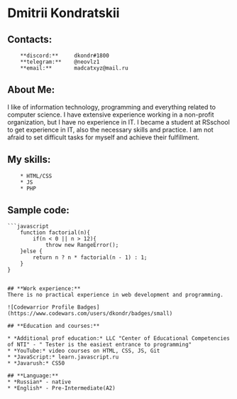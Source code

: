
#  Dmitrii Kondratskii

## **Contacts:** 
        **discord:**     dkondr#1800
        **telegram:**    @neovlz1 
        **email:**       madcatxyz@mail.ru

## **About Me:**
I like of information technology, programming and everything related to computer science. I have extensive experience working in a non-profit organization, but I have no experience in IT. I became a student at RSschool to get experience in IT, also the necessary skills and practice. I am not afraid to set difficult tasks for myself and achieve their fulfillment.

## **My skills:** 
        * HTML/CSS  
	    * JS
	    * PHP 

## **Sample code:**

    ```javascript
        function factorial(n){
            if(n < 0 || n > 12){
                throw new RangeError();
        }else {
            return n ? n * factorial(n - 1) : 1;
        }
    }   
```

## **Work experience:**
There is no practical experience in web development and programming.

![Codewarrior Profile Badges](https://www.codewars.com/users/dkondr/badges/small)

## **Education and courses:**

* *Additional prof education:* LLC "Center of Educational Competencies of NTI" - " Tester is the easiest entrance to programming"
* *YouTube:* video courses on HTML, CSS, JS, Git
* *JavaScript:* learn.javascript.ru
* *Javarush:* CS50

## **Language:**
* *Russian* - native 
* *English* - Pre-Intermediate(A2)